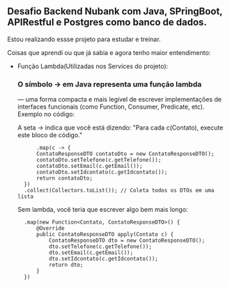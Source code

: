 <h2>Desafio  Backend Nubank  com Java, SPringBoot, APIRestful e Postgres como banco de dados.</h2>

Estou realizando essse projeto para estudar e treinar.

Coisas que aprendi ou que já sabia e agora tenho maior entendimento: 
* Função Lambda(Utilizadas nos Services do projeto):
  <h3>O símbolo -> em Java representa uma função lambda </h3> — uma forma compacta e mais
  legível de escrever implementações de interfaces funcionais (como Function, Consumer, Predicate, etc).
  Exemplo no código:
  
    A seta -> indica que você está dizendo: "Para cada c(Contato), execute este bloco de código."
           
            .map(c -> {
            ContatoResponseDTO contatoDto = new ContatoResponseDTO();
            contatoDto.setTelefone(c.getTelefone());            
            contatoDto.setEmail(c.getEmail());                 
            contatoDto.setIdcontato(c.getIdcontato());     
            return contatoDto;
        })
        .collect(Collectors.toList()); // Coleta todos os DTOs em uma lista


  Sem lambda, você teria que escrever algo bem mais longo:

        .map(new Function<Contato, ContatoResponseDTO>() {
            @Override
            public ContatoResponseDTO apply(Contato c) {
                ContatoResponseDTO dto = new ContatoResponseDTO();
                dto.setTelefone(c.getTelefone());
                dto.setEmail(c.getEmail());
                dto.setIdcontato(c.getIdcontato());
                return dto;
            }
        })
